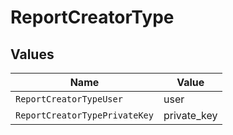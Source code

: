 # ReportCreatorType


## Values

| Name                          | Value                         |
| ----------------------------- | ----------------------------- |
| `ReportCreatorTypeUser`       | user                          |
| `ReportCreatorTypePrivateKey` | private_key                   |